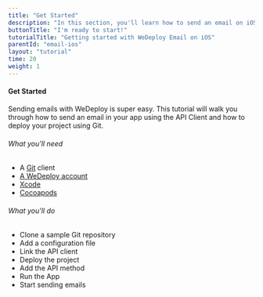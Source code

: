```yaml
---
title: "Get Started"
description: "In this section, you'll learn how to send an email on iOS using the WeDeploy API Client."
buttonTitle: "I'm ready to start!"
tutorialTitle: "Getting started with WeDeploy Email on iOS"
parentId: "email-ios"
layout: "tutorial"
time: 20
weight: 1
---
```


#### Get Started

Sending emails with WeDeploy is super easy. This tutorial will walk you through how to send an email in your app using the API Client and how to deploy your project using Git.

###### What you'll need

<ul class="checklist">
	<li>A <a href="https://git-scm.com/downloads" target="_blank">Git</a> client</li>
	<li><a href="http://dashboard.wedeploy.com/signup" target="_blank">A WeDeploy account</a></li>
	<li><a href="https://developer.apple.com/xcode" target="_blank">Xcode</a></li>
	<li><a href="https://cocoapods.org/" target="_blank">Cocoapods</a></li>
</ul>

###### What you'll do

<ul class="checklist">
	<li>Clone a sample Git repository</li>
	<li>Add a configuration file</li>
	<li>Link the API client</li>
	<li>Deploy the project</li>
	<li>Add the API method</li>
	<li>Run the App</li>
	<li>Start sending emails</li>
</ul>


